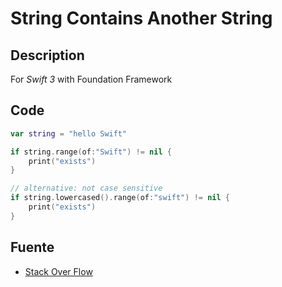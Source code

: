String Contains Another String
========

## Description

For *Swift 3* with Foundation Framework

## Code

```Swift
var string = "hello Swift"

if string.range(of:"Swift") != nil { 
    print("exists")
}

// alternative: not case sensitive
if string.lowercased().range(of:"swift") != nil {
    print("exists")
}
```

## Fuente

* <a href="https://stackoverflow.com/questions/24034043/how-do-i-check-if-a-string-contains-another-string-in-swift">Stack Over Flow</a>
